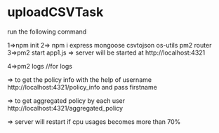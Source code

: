 # uploadCSVTask

run the following command

1=>npm init
2=> npm i express mongoose csvtojson os-utils pm2 router
3=>pm2 start app1.js
=> server will be started at http://localhost:4321

4=>pm2 logs   //for logs

=> to get the policy info with the help of username  http://localhost:4321/policy_info
     and pass firstname 

=> to get  aggregated policy by each user http://localhost:4321/aggregated_policy 

=> server will restart if cpu usages becomes more than 70%
